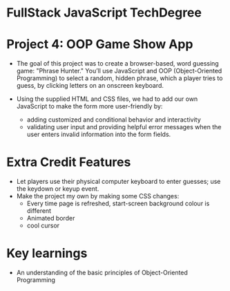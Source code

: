 # FullStack JavaScript TechDegree
# Project 4: OOP Game Show App

* The goal of this project was to create a browser-based, word guessing game: "Phrase Hunter." You’ll use JavaScript and OOP (Object-Oriented Programming) to select a random, hidden phrase, which a player tries to guess, by clicking letters on an onscreen keyboard.

* Using the supplied HTML and CSS files, we had to add our own JavaScript to make the form more user-friendly by:
    * adding customized and conditional behavior and interactivity
    * validating user input and providing helpful error messages when the user enters invalid information into the form fields.

# Extra Credit Features
* Let players use their physical computer keyboard to enter guesses; use the keydown or keyup event.
* Make the project my own by making some CSS changes: 
    * Every time page is refreshed, start-screen background colour is different
    * Animated border
    * cool cursor
    

# Key learnings
* An understanding of the basic principles of Object-Oriented Programming





